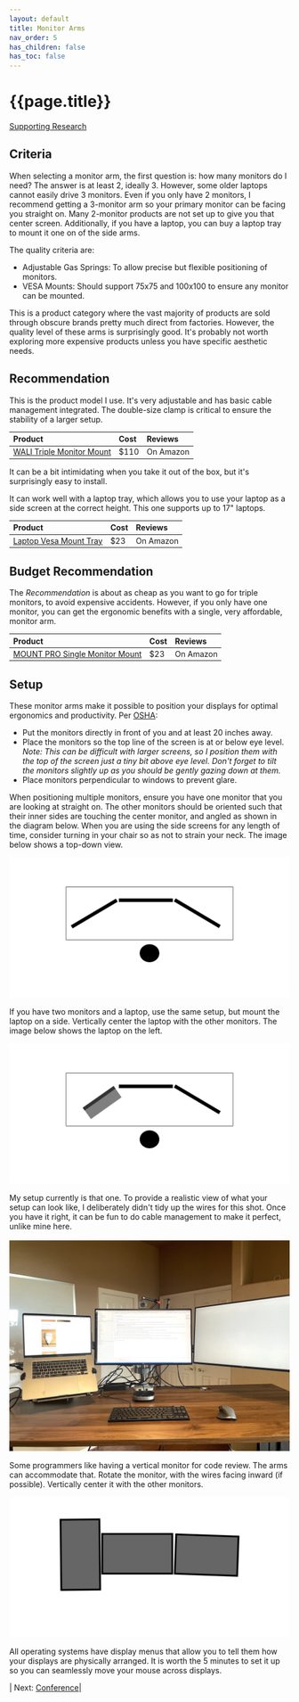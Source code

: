 ```yaml
---
layout: default
title: Monitor Arms
nav_order: 5
has_children: false
has_toc: false
---
```


# {{page.title}}
[Supporting Research](research#large--multiple-monitors)

## Criteria
When selecting a monitor arm, the first question is: how many monitors do I need? The answer is at least 2, ideally 3. However, some older laptops cannot easily drive 3 monitors. Even if you only have 2 monitors, I recommend getting a 3-monitor arm so your primary monitor can be facing you straight on. Many 2-monitor products are not set up to give you that center screen. Additionally, if you have a laptop, you can buy a laptop tray to mount it one on of the side arms.

The quality criteria are:
- Adjustable Gas Springs: To allow precise but flexible positioning of monitors.
- VESA Mounts: Should support 75x75 and 100x100 to ensure any monitor can be mounted.

This is a product category where the vast majority of products are sold through obscure brands pretty much direct from factories. However, the quality level of these arms is surprisingly good. It's probably not worth exploring more expensive products unless you have specific aesthetic needs.

## Recommendation

This is the product model I use. It's very adjustable and has basic cable management integrated. The double-size clamp is critical to ensure the stability of a larger setup.

|Product| Cost | Reviews |
|:------|:-----|:-----|
|[WALI Triple Monitor Mount](https://www.amazon.com/WALI-Premium-Adjustable-Capacity-GSDM003/dp/B0875R16C2) | $110 | On Amazon |

It can be a bit intimidating when you take it out of the box, but it's surprisingly easy to install.

It can work well with a laptop tray, which allows you to use your laptop as a side screen at the correct height. This one supports up to 17" laptops.

|Product| Cost | Reviews |
|:------|:-----|:-----|
|[Laptop Vesa Mount Tray](https://www.amazon.com/MANHATTAN-Universal-Notebook-Holder-461498/dp/B075QBJM1X/) | $23 | On Amazon |


## Budget Recommendation

The _Recommendation_ is about as cheap as you want to go for triple monitors, to avoid expensive accidents. However, if you only have one monitor, you can get the ergonomic benefits with a single, very affordable, monitor arm.

|Product| Cost | Reviews |
|:------|:-----|:-----|
|[MOUNT PRO Single Monitor Mount](https://www.amazon.com/dp/B07YWK2TJH) | $23 | On Amazon |

## Setup

These monitor arms make it possible to position your displays for optimal ergonomics and productivity. Per [OSHA](https://www.osha.gov/etools/computer-workstations/components/monitors):

- Put the monitors directly in front of you and at least 20 inches away.
- Place the monitors so the top line of the screen is at or below eye level. _Note: This can be difficult with larger screens, so I position them with the top of the screen just a tiny bit above eye level. Don't forget to tilt the monitors slightly up as you should be gently gazing down at them._
- Place monitors perpendicular to windows to prevent glare.

When positioning multiple monitors, ensure you have one monitor that you are looking at straight on. The other monitors should be oriented such that their inner sides are touching the center monitor, and angled as shown in the diagram below. When you are using the side screens for any length of time, consider turning in your chair so as not to strain your neck. The image below shows a top-down view.

![Three monitors, one in the center, the other two angled towards you slightly.](assets/3monitor.svg)

If you have two monitors and a laptop, use the same setup, but mount the laptop on a side. Vertically center the laptop with the other monitors. The image below shows the laptop on the left.

![Two monitors, one in the center, one on the side. A laptop is mounted on the other side.](assets/2monitor-laptop.svg)

My setup currently is that one. To provide a realistic view of what your setup can look like, I deliberately didn't tidy up the wires for this shot. Once you have it right, it can be fun to do cable management to make it perfect, unlike mine here.
<br><br>
![Picture of two monitors, one in the center, one on the right side. A laptop is mounted on the left side.](assets/setup.jpg)

Some programmers like having a vertical monitor for code review. The arms can accommodate that. Rotate the monitor, with the wires facing inward (if possible). Vertically center it with the other monitors.

![Front facing 3 monitor setup, with left monitor angled vertically. Vertically centered with other monitors.](assets/vertical.svg)

All operating systems have display menus that allow you to tell them how your displays are physically arranged. It is worth the 5 minutes to set it up so you can seamlessly move your mouse across displays.


| Next: [Conference](conference)|